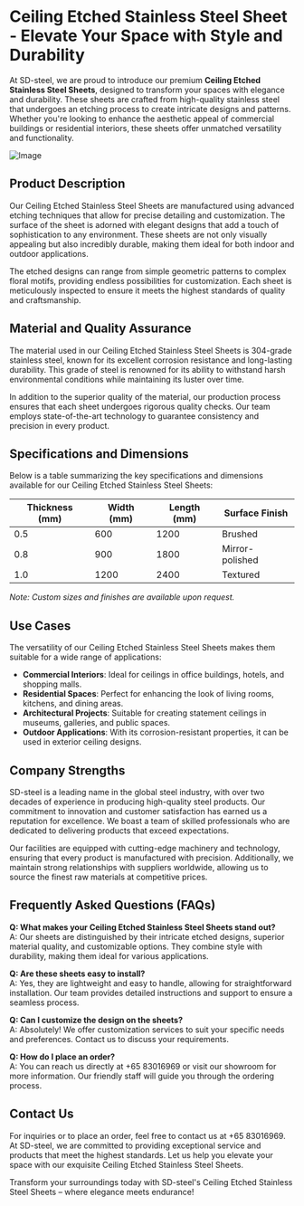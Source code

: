 # Ceiling Etched Stainless Steel Sheet - Elevate Your Space with Style and Durability

At SD-steel, we are proud to introduce our premium **Ceiling Etched Stainless Steel Sheets**, designed to transform your spaces with elegance and durability. These sheets are crafted from high-quality stainless steel that undergoes an etching process to create intricate designs and patterns. Whether you're looking to enhance the aesthetic appeal of commercial buildings or residential interiors, these sheets offer unmatched versatility and functionality.

![Image](https://github.com/user-attachments/assets/2567258e-e124-4816-932d-1809bd27ef0b)

## Product Description

Our Ceiling Etched Stainless Steel Sheets are manufactured using advanced etching techniques that allow for precise detailing and customization. The surface of the sheet is adorned with elegant designs that add a touch of sophistication to any environment. These sheets are not only visually appealing but also incredibly durable, making them ideal for both indoor and outdoor applications. 

The etched designs can range from simple geometric patterns to complex floral motifs, providing endless possibilities for customization. Each sheet is meticulously inspected to ensure it meets the highest standards of quality and craftsmanship.

## Material and Quality Assurance

The material used in our Ceiling Etched Stainless Steel Sheets is 304-grade stainless steel, known for its excellent corrosion resistance and long-lasting durability. This grade of steel is renowned for its ability to withstand harsh environmental conditions while maintaining its luster over time. 

In addition to the superior quality of the material, our production process ensures that each sheet undergoes rigorous quality checks. Our team employs state-of-the-art technology to guarantee consistency and precision in every product. 

## Specifications and Dimensions

Below is a table summarizing the key specifications and dimensions available for our Ceiling Etched Stainless Steel Sheets:

| **Thickness (mm)** | **Width (mm)** | **Length (mm)** | **Surface Finish** |
|--------------------|----------------|-----------------|--------------------|
| 0.5               | 600            | 1200            | Brushed           |
| 0.8               | 900            | 1800            | Mirror-polished   |
| 1.0               | 1200           | 2400            | Textured          |

*Note: Custom sizes and finishes are available upon request.*

## Use Cases

The versatility of our Ceiling Etched Stainless Steel Sheets makes them suitable for a wide range of applications:

- **Commercial Interiors**: Ideal for ceilings in office buildings, hotels, and shopping malls.
- **Residential Spaces**: Perfect for enhancing the look of living rooms, kitchens, and dining areas.
- **Architectural Projects**: Suitable for creating statement ceilings in museums, galleries, and public spaces.
- **Outdoor Applications**: With its corrosion-resistant properties, it can be used in exterior ceiling designs.

## Company Strengths

SD-steel is a leading name in the global steel industry, with over two decades of experience in producing high-quality steel products. Our commitment to innovation and customer satisfaction has earned us a reputation for excellence. We boast a team of skilled professionals who are dedicated to delivering products that exceed expectations.

Our facilities are equipped with cutting-edge machinery and technology, ensuring that every product is manufactured with precision. Additionally, we maintain strong relationships with suppliers worldwide, allowing us to source the finest raw materials at competitive prices.

## Frequently Asked Questions (FAQs)

**Q: What makes your Ceiling Etched Stainless Steel Sheets stand out?**  
A: Our sheets are distinguished by their intricate etched designs, superior material quality, and customizable options. They combine style with durability, making them ideal for various applications.

**Q: Are these sheets easy to install?**  
A: Yes, they are lightweight and easy to handle, allowing for straightforward installation. Our team provides detailed instructions and support to ensure a seamless process.

**Q: Can I customize the design on the sheets?**  
A: Absolutely! We offer customization services to suit your specific needs and preferences. Contact us to discuss your requirements.

**Q: How do I place an order?**  
A: You can reach us directly at +65 83016969 or visit our showroom for more information. Our friendly staff will guide you through the ordering process.

## Contact Us

For inquiries or to place an order, feel free to contact us at +65 83016969. At SD-steel, we are committed to providing exceptional service and products that meet the highest standards. Let us help you elevate your space with our exquisite Ceiling Etched Stainless Steel Sheets.

Transform your surroundings today with SD-steel's Ceiling Etched Stainless Steel Sheets – where elegance meets endurance!